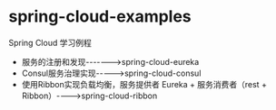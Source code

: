 # spring-cloud-examples
Spring Cloud 学习例程

- 服务的注册和发现------->spring-cloud-eureka
- Consul服务治理实现----->spring-cloud-consul
- 使用Ribbon实现负载均衡，服务提供者 Eureka + 服务消费者（rest + Ribbon）---->spring-cloud-ribbon
